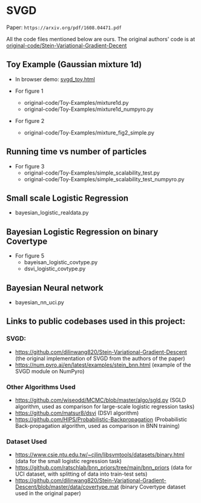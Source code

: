 # SVGD

Paper: `https://arxiv.org/pdf/1608.04471.pdf`

All the code files mentioned below are ours. The original authors' code is at [original-code/Stein-Variational-Gradient-Decent](./original-code/Stein-Variational-Gradient-Descent/)

## Toy Example (Gaussian mixture 1d)

- In browser demo: [svgd_toy.html](https://apivich-h.github.io/cs6216-svgd-project/svgd_toy.html)

- For figure 1
  - original-code/Toy-Examples/mixture1d.py
  - original-code/Toy-Examples/mixture1d_numpyro.py

- For figure 2
  - original-code/Toy-Examples/mixture_fig2_simple.py

## Running time vs number of particles

- For figure 3
  - original-code/Toy-Examples/simple_scalability_test.py
  - original-code/Toy-Examples/simple_scalability_test_numpyro.py

## Small scale Logistic Regression

- bayesian_logistic_realdata.py

## Bayesian Logistic Regression on binary Covertype
- For figure 5
  - bayeisan_logistic_covtype.py
  - dsvi_logistic_covtype.py

## Bayesian Neural network

- bayesian_nn_uci.py

## Links to public codebases used in this project:
### SVGD:
- https://github.com/dilinwang820/Stein-Variational-Gradient-Descent (the original implementation of SVGD from the authors of the paper)
- https://num.pyro.ai/en/latest/examples/stein_bnn.html (example of the SVGD module on NumPyro)

### Other Algorithms Used
- https://github.com/wiseodd/MCMC/blob/master/algo/sgld.py (SGLD algorithm, used as comparison for large-scale logistic regression tasks)
- https://github.com/matsur8/dsvi (DSVI algorithm)
- https://github.com/HIPS/Probabilistic-Backpropagation (Probabilistic Back-propagation algorithm, used as comparison in BNN training)

### Dataset Used
- https://www.csie.ntu.edu.tw/~cjlin/libsvmtools/datasets/binary.html (data for the small logistic regression task)
- https://github.com/ratschlab/bnn_priors/tree/main/bnn_priors (data for UCI dataset, with splitting of data into train-test sets)
- https://github.com/dilinwang820/Stein-Variational-Gradient-Descent/blob/master/data/covertype.mat (binary Covertype dataset used in the original paper)
